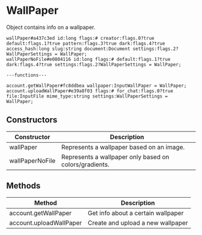 # WallPaper
Object contains info on a wallpaper.

```
wallPaper#a437c3ed id:long flags:# creator:flags.0?true default:flags.1?true pattern:flags.3?true dark:flags.4?true access_hash:long slug:string document:Document settings:flags.2?WallPaperSettings = WallPaper;
wallPaperNoFile#e0804116 id:long flags:# default:flags.1?true dark:flags.4?true settings:flags.2?WallPaperSettings = WallPaper;

---functions---

account.getWallPaper#fc8ddbea wallpaper:InputWallPaper = WallPaper;
account.uploadWallPaper#e39a8f03 flags:# for_chat:flags.0?true file:InputFile mime_type:string settings:WallPaperSettings = WallPaper;
```

## Constructors
| Constructor | Description |
| ---- | ----------- |
| wallPaper | Represents a wallpaper based on an image. |
| wallPaperNoFile | Represents a wallpaper only based on colors/gradients. |


## Methods
| Method | Description |
| ---- | ----------- |
| account.getWallPaper | Get info about a certain wallpaper |
| account.uploadWallPaper | Create and upload a new wallpaper |


